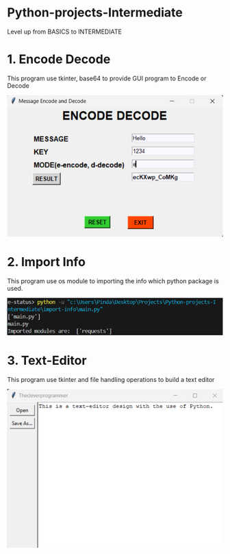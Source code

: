 # Python-projects-Intermediate
Level up from BASICS to INTERMEDIATE

# 1. Encode Decode
This program use tkinter, base64 to provide GUI program to Encode or Decode 

![alt text](image.png)


# 2. Import Info
This program use os module to importing the info which python package is used.

![alt text](image-1.png)

# 3. Text-Editor
This program use tkinter and file handling operations to build a text editor

![alt text](image-2.png)